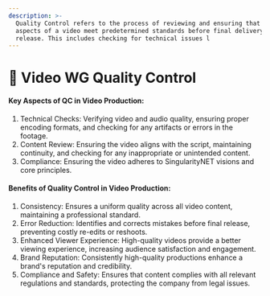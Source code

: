 ```yaml
---
description: >-
  Quality Control refers to the process of reviewing and ensuring that all
  aspects of a video meet predetermined standards before final delivery or
  release. This includes checking for technical issues l
---
```


# 👥 Video WG Quality Control

#### Key Aspects of QC in Video Production:

1. Technical Checks: Verifying video and audio quality, ensuring proper encoding formats, and checking for any artifacts or errors in the footage.
2. Content Review: Ensuring the video aligns with the script, maintaining continuity, and checking for any inappropriate or unintended content.
3. Compliance: Ensuring the video adheres to SingularityNET visions and core principles.

#### Benefits of Quality Control in Video Production:

1. Consistency: Ensures a uniform quality across all video content, maintaining a professional standard.
2. Error Reduction: Identifies and corrects mistakes before final release, preventing costly re-edits or reshoots.
3. Enhanced Viewer Experience: High-quality videos provide a better viewing experience, increasing audience satisfaction and engagement.
4. Brand Reputation: Consistently high-quality productions enhance a brand's reputation and credibility.
5. Compliance and Safety: Ensures that content complies with all relevant regulations and standards, protecting the company from legal issues.
